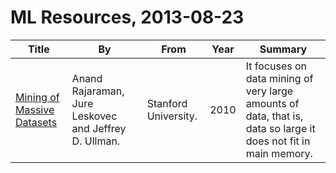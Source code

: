 # ML Resources, 2013-08-23

Title | By | From | Year | Summary
------|----|------|------|---
[Mining of Massive Datasets](http://infolab.stanford.edu/~ullman/mmds/book.pdf) | Anand Rajaraman, Jure Leskovec and Jeffrey D. Ullman. | Stanford University. | 2010 | It focuses on data mining of very large amounts of data, that is, data so large it does not fit in main memory.

